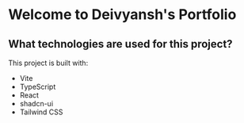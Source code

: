 # Welcome to Deivyansh's Portfolio

## What technologies are used for this project?

This project is built with:

- Vite
- TypeScript
- React
- shadcn-ui
- Tailwind CSS
